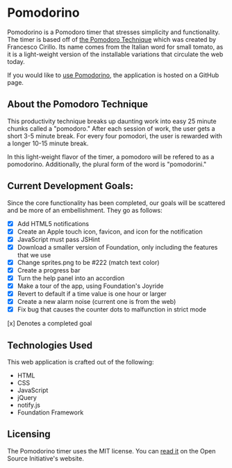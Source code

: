 # Pomodorino
Pomodorino is a Pomodoro timer that stresses simplicity and functionality. The timer is based off of [the Pomodoro Technique](http://pomodorotechnique.com/) which was created by Francesco Cirillo. Its name comes from the Italian word for small tomato, as it is a light-weight version of the installable variations that circulate the web today.

If you would like to [use Pomodorino](http://cosmicauma31.github.io/Pomodorino/), the application is hosted on a GitHub page.

## About the Pomodoro Technique
This productivity technique breaks up daunting work into easy 25 minute chunks called a "pomodoro." After each session of work, the user gets a short 3-5 minute break. For every four pomodori, the user is rewarded with a longer 10-15 minute break.

In this light-weight flavor of the timer, a pomodoro will be refered to as a pomodorino. Additionally, the plural form of the word is "pomodorini."

## Current Development Goals:
Since the core functionality has been completed, our goals will be scattered and be more of an embellishment. They go as follows:
- [x] Add HTML5 notifications
- [x] Create an Apple touch icon, favicon, and icon for the notification
- [x] JavaScript must pass JSHint
- [x] Download a smaller version of Foundation, only including the features that we use
- [x] Change sprites.png to be #222 (match text color)
- [x] Create a progress bar
- [x] Turn the help panel into an accordion
- [x] Make a tour of the app, using Foundation's Joyride
- [x] Revert to default if a time value is one hour or larger
- [x] Create a new alarm noise (current one is from the web)
- [x] Fix bug that causes the counter dots to malfunction in strict mode

[x] Denotes a completed goal

## Technologies Used
This web application is crafted out of the following:
- HTML
- CSS
- JavaScript
 - jQuery
 - notify.js
- Foundation Framework

## Licensing
The Pomodorino timer uses the MIT license. You can [read it](http://opensource.org/licenses/MIT) on the Open Source Initiative's website.